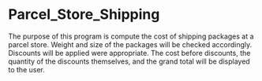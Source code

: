 # Parcel_Store_Shipping
The purpose of this program is compute the cost of shipping packages at a parcel store.
Weight and size of the packages will be checked accordingly.
Discounts will be applied were appropriate.
The cost before discounts, the quantity of the discounts themselves, and the grand total will be displayed to the user.
